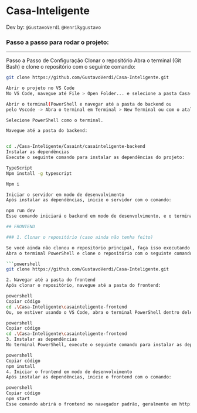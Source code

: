 # Casa-Inteligente
Dev by: `@GustavoVerdi` ```@Henrikygustavo```
### Passo a passo para rodar o projeto:
---
Passo a Passo de Configuração
Clonar o repositório
Abra o terminal (Git Bash) e clone o repositório com o seguinte comando:

```bash
git clone https://github.com/GustavoVerdi/Casa-Inteligente.git

Abrir o projeto no VS Code
No VS Code, navegue até File > Open Folder... e selecione a pasta Casa-Inteligente que você acabou de clonar.

Abrir o terminal(PowerShell e navegar até a pasta do backend ou
pelo Vscode -> Abra o terminal em Terminal > New Terminal ou com o atalho Ctrl + Shift + ~.

Selecione PowerShell como o terminal.

Navegue até a pasta do backend:


cd ./Casa-Inteligente/Casaint/casainteligente-backend
Instalar as dependências
Execute o seguinte comando para instalar as dependências do projeto:

TypeScript
Npm install -g typescript

Npm i

Iniciar o servidor em modo de desenvolvimento
Após instalar as dependências, inicie o servidor com o comando:

npm run dev
Esse comando iniciará o backend em modo de desenvolvimento, e o terminal mostrará as mensagens de log, indicando que o servidor está em execução.

## FRONTEND

### 1. Clonar o repositório (caso ainda não tenha feito)

Se você ainda não clonou o repositório principal, faça isso executando o comando:
Abra o terminal PowerShell e clone o repositório com o seguinte comando:

```powershell
git clone https://github.com/GustavoVerdi/Casa-Inteligente.git

2. Navegar até a pasta do frontend
Após clonar o repositório, navegue até a pasta do frontend:

powershell
Copiar código
cd .\Casa-Inteligente\casainteligente-frontend
Ou, se estiver usando o VS Code, abra o terminal PowerShell dentro dele, indo em Terminal > New Terminal ou usando o atalho Ctrl + Shift + ~, e então navegue até a pasta do frontend com:

powershell
Copiar código
cd .\Casa-Inteligente\casainteligente-frontend
3. Instalar as dependências
No terminal PowerShell, execute o seguinte comando para instalar as dependências do frontend:

powershell
Copiar código
npm install
4. Iniciar o frontend em modo de desenvolvimento
Após instalar as dependências, inicie o frontend com o comando:

powershell
Copiar código
npm start
Esse comando abrirá o frontend no navegador padrão, geralmente em http://localhost:3000. Você poderá então interagir com a interface para controlar os dispositivos simulados.


